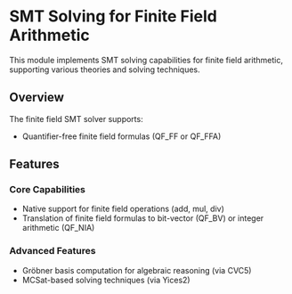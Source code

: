 # SMT Solving for Finite Field Arithmetic

This module implements SMT solving capabilities for finite field arithmetic, supporting various theories and solving techniques.

## Overview

The finite field SMT solver supports:
- Quantifier-free finite field formulas (QF_FF or QF_FFA)


## Features

### Core Capabilities
- Native support for finite field operations (add, mul, div)
- Translation of finite field formulas to bit-vector (QF_BV) or integer arithmetic (QF_NIA)

### Advanced Features
- Gröbner basis computation for algebraic reasoning (via CVC5)
- MCSat-based solving techniques (via Yices2)
